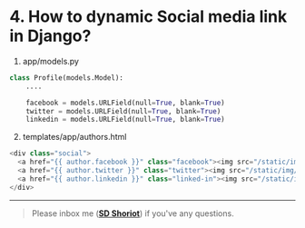 # 4. How to dynamic Social media link in Django?

1. app/models.py
```python 
class Profile(models.Model):
	....

	facebook = models.URLField(null=True, blank=True)
	twitter = models.URLField(null=True, blank=True)
	linkedin = models.URLField(null=True, blank=True)
```

2. templates/app/authors.html
```python
<div class="social">
  <a href="{{ author.facebook }}" class="facebook"><img src="/static/img/social/facebook.png" alt=""></a>
  <a href="{{ author.twitter }}" class="twitter"><img src="/static/img/social/twitter.png" alt=""></a>
  <a href="{{ author.linkedin }}" class="linked-in"><img src="/static/img/social/linked-in.png" alt=""></a>
</div>
```
---

> Please inbox me (**[SD Shoriot](https://www.facebook.com/shoriot)**) if you've any questions. 